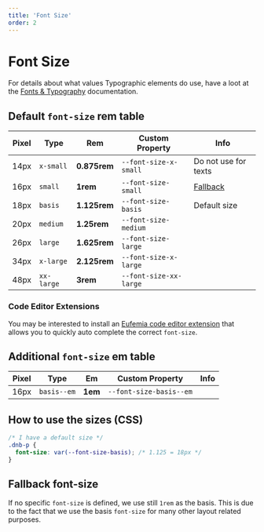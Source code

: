 ```yaml
---
title: 'Font Size'
order: 2
---
```


# Font Size

For details about what values Typographic elements do use, have a loot at the [Fonts & Typography](/quickguide-designer/fonts#typographic-elements) documentation.

## Default `font-size` **rem** table

| Pixel | Type       | Rem          | Custom Property        | Info                            |
| ----- | ---------- | ------------ | ---------------------- | ------------------------------- |
| 14px  | `x-small`  | **0.875rem** | `--font-size-x-small`  | Do not use for texts            |
| 16px  | `small`    | **1rem**     | `--font-size-small`    | [Fallback](#fallback-font-size) |
| 18px  | `basis`    | **1.125rem** | `--font-size-basis`    | Default size                    |
| 20px  | `medium`   | **1.25rem**  | `--font-size-medium`   |                                 |
| 26px  | `large`    | **1.625rem** | `--font-size-large`    |                                 |
| 34px  | `x-large`  | **2.125rem** | `--font-size-x-large`  |                                 |
| 48px  | `xx-large` | **3rem**     | `--font-size-xx-large` |                                 |

### Code Editor Extensions

You may be interested to install an [Eufemia code editor extension](/uilib/helpers/tools/#code-editor-extensions) that allows you to quickly auto complete the correct `font-size`.

## Additional `font-size` **em** table

| Pixel | Type        | Em      | Custom Property         | Info |
| ----- | ----------- | ------- | ----------------------- | ---- |
| 16px  | `basis--em` | **1em** | `--font-size-basis--em` |      |

## How to use the sizes (CSS)

```css
/* I have a default size */
.dnb-p {
  font-size: var(--font-size-basis); /* 1.125 = 18px */
}
```

## Fallback font-size

If no specific `font-size` is defined, we use still `1rem` as the basis. This is due to the fact that we use the basis `font-size` for many other layout related purposes.

<!-- ### Usage in HTML (Helper Classes)

```html
<h3 class="dnb-font-size--small">Heading</h3>
``` -->
